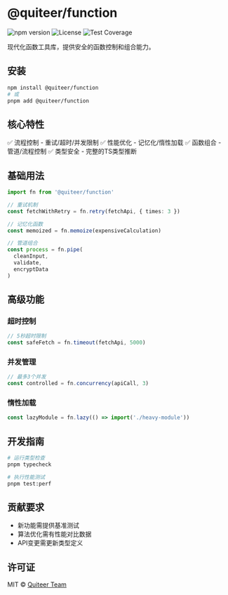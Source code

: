 # @quiteer/function

![npm version](https://img.shields.io/npm/v/@quiteer/function?style=flat-square)
![License](https://img.shields.io/npm/l/@quiteer/function?style=flat-square)
![Test Coverage](https://img.shields.io/badge/coverage-100%25-brightgreen?style=flat-square)

现代化函数工具库，提供安全的函数控制和组合能力。

## 安装

```bash
npm install @quiteer/function
# 或
pnpm add @quiteer/function
```

## 核心特性

✅ 流程控制 - 重试/超时/并发限制
✅ 性能优化 - 记忆化/惰性加载
✅ 函数组合 - 管道/流程控制
✅ 类型安全 - 完整的TS类型推断

## 基础用法

```typescript
import fn from '@quiteer/function'

// 重试机制
const fetchWithRetry = fn.retry(fetchApi, { times: 3 })

// 记忆化函数
const memoized = fn.memoize(expensiveCalculation)

// 管道组合
const process = fn.pipe(
  cleanInput,
  validate,
  encryptData
)
```

## 高级功能

### 超时控制

```typescript
// 5秒超时限制
const safeFetch = fn.timeout(fetchApi, 5000)
```

### 并发管理

```typescript
// 最多3个并发
const controlled = fn.concurrency(apiCall, 3)
```

### 惰性加载

```typescript
const lazyModule = fn.lazy(() => import('./heavy-module'))
```

## 开发指南

```bash
# 运行类型检查
pnpm typecheck

# 执行性能测试
pnpm test:perf
```

## 贡献要求

- 新功能需提供基准测试
- 算法优化需有性能对比数据
- API变更需更新类型定义

## 许可证

MIT © [Quiteer Team](https://github.com/quiteer)
